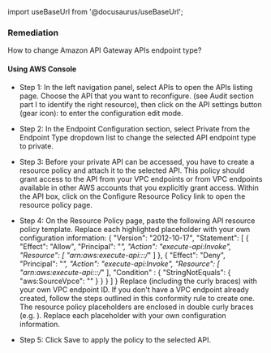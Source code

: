 import useBaseUrl from '@docusaurus/useBaseUrl';

### Remediation
How to change Amazon API Gateway APIs endpoint type?

#### Using AWS Console

- Step 1: In the left navigation panel, select APIs to open the APIs listing page. Choose the API that you want to reconfigure.
	(see Audit section part I to identify the right resource), then click on the API settings button (gear icon):
	to enter the configuration edit mode.

- Step 2: In the Endpoint Configuration section, select Private from the Endpoint Type dropdown list to change the selected API endpoint type to private.

- Step 3: Before your private API can be accessed, you have to create a resource policy and attach it to the selected API. This policy should grant access to the API from your VPC endpoints or from VPC endpoints available in other AWS accounts that you explicitly grant access. Within the API box, click on the Configure Resource Policy link to open the resource policy page.

- Step 4: On the Resource Policy page, paste the following API resource policy template. Replace each highlighted placeholder with your own configuration information:
					{
    "Version": "2012-10-17",
    "Statement": [
        {
            "Effect": "Allow",
            "Principal": "*",
            "Action": "execute-api:Invoke",
            "Resource": [
                "arn:aws:execute-api:::/*"
            ]
        },
        {
            "Effect": "Deny",
            "Principal": "*",
            "Action": "execute-api:Invoke",
            "Resource": [
                "arn:aws:execute-api:::/*"
            ],
            "Condition" : {
                "StringNotEquals": {
                    "aws:SourceVpce": ""
                }
            }
        }
    ]
}
			Replace (including the curly braces) with your own VPC endpoint ID. If you don't have a VPC endpoint already created, follow the steps outlined in this conformity rule to create one. The resource policy placeholders are enclosed in double curly braces (e.g. ). Replace each placeholder with your own configuration information.

- Step 5: Click Save to apply the policy to the selected API.